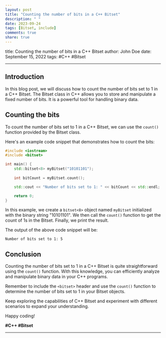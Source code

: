 ```yaml
---
layout: post
title: "Counting the number of bits in a C++ Bitset"
description: " "
date: 2023-09-24
tags: [Bitset, include]
comments: true
share: true
---
```

title: Counting the number of bits in a C++ Bitset
author: John Doe
date: September 15, 2022
tags: #C++ #Bitset

---

## Introduction

In this blog post, we will discuss how to count the number of bits set to 1 in a C++ Bitset. The Bitset class in C++ allows you to store and manipulate a fixed number of bits. It is a powerful tool for handling binary data. 

## Counting the bits

To count the number of bits set to 1 in a C++ Bitset, we can use the `count()` function provided by the Bitset class. 

Here's an example code snippet that demonstrates how to count the bits:

```cpp
#include <iostream>
#include <bitset>

int main() {
    std::bitset<8> myBitset("10101101");
    
    int bitCount = myBitset.count();

    std::cout << "Number of bits set to 1: " << bitCount << std::endl;

    return 0;
}
```

In this example, we create a `bitset<8>` object named `myBitset` initialized with the binary string "10101101". We then call the `count()` function to get the count of 1s in the Bitset. Finally, we print the result.

The output of the above code snippet will be:

```
Number of bits set to 1: 5
```

## Conclusion

Counting the number of bits set to 1 in a C++ Bitset is quite straightforward using the `count()` function. With this knowledge, you can efficiently analyze and manipulate binary data in your C++ programs.

Remember to include the `<bitset>` header and use the `count()` function to determine the number of bits set to 1 in your Bitset objects.

Keep exploring the capabilities of C++ Bitset and experiment with different scenarios to expand your understanding.

Happy coding!

**#C++ #Bitset**

---